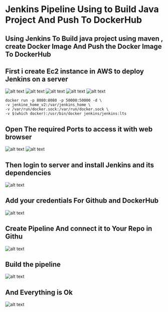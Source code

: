 # Jenkins Pipeline Using to Build Java Project And Push To DockerHub

## Using Jenkins To Build java project using maven , create Docker Image And Push the Docker Image To DockerHub 

## First i create Ec2 instance in AWS to deploy Jenkins on a server
![alt text](https://raw.githubusercontent.com/waleednegm/Jenkins_Pipeline_Build_And_Push_To_DockerHub/main/assets/1.png)
![alt text](https://raw.githubusercontent.com/waleednegm/Jenkins_Pipeline_Build_And_Push_To_DockerHub/main/assets/2.png)
![alt text](https://raw.githubusercontent.com/waleednegm/Jenkins_Pipeline_Build_And_Push_To_DockerHub/main/assets/3.png)
![alt text](https://raw.githubusercontent.com/waleednegm/Jenkins_Pipeline_Build_And_Push_To_DockerHub/main/assets/4.png)
![alt text](https://raw.githubusercontent.com/waleednegm/Jenkins_Pipeline_Build_And_Push_To_DockerHub/main/assets/5.png)
```
docker run -p 8080:8080 -p 50000:50000 -d \
-v jenkine_home_v2:/var/jenkins_home \
-v /var/run/docker.sock:/var/run/docker.sock \
-v $(which docker):/usr/bin/docker jenkins/jenkins:lts
```

## Open The required Ports to access it with web browser
![alt text](https://raw.githubusercontent.com/waleednegm/Jenkins_Pipeline_Build_And_Push_To_DockerHub/main/assets/6.png)
![alt text](https://raw.githubusercontent.com/waleednegm/Jenkins_Pipeline_Build_And_Push_To_DockerHub/main/assets/7.png)

## Then login to server and install Jenkins and its dependencies
![alt text](https://raw.githubusercontent.com/waleednegm/Jenkins_Pipeline_Build_And_Push_To_DockerHub/main/assets/8.png)

## Add your credentials For Github and DockerHub
![alt text](https://raw.githubusercontent.com/waleednegm/Jenkins_Pipeline_Build_And_Push_To_DockerHub/main/assets/9.png)

## Create Pipeline And connect it to Your Repo in Githu
![alt text](https://raw.githubusercontent.com/waleednegm/Jenkins_Pipeline_Build_And_Push_To_DockerHub/main/assets/10.png)

## Build the pipeline
![alt text](https://raw.githubusercontent.com/waleednegm/Jenkins_Pipeline_Build_And_Push_To_DockerHub/main/assets/11.png)

## And Everything is Ok
![alt text](https://raw.githubusercontent.com/waleednegm/Jenkins_Pipeline_Build_And_Push_To_DockerHub/main/assets/12.png)


